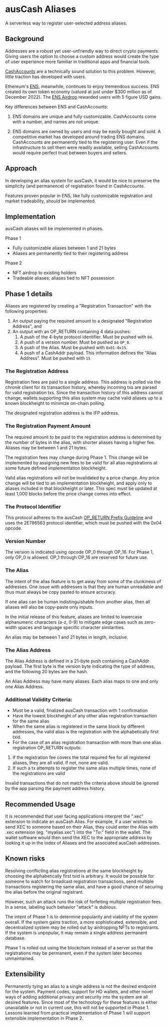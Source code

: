 # ausCash Aliases

A serverless way to register user-selected address aliases.

## Background

Addresses are a robust yet user-unfriendly way to direct crypto payments. Giving users the option to choose a custom address would create the type of user experience more familiar in traditional apps and financial tools.

[CashAccounts](https://gitlab.com/cash-accounts/specification/-/blob/master/SPECIFICATION.md) are a technically sound solution to this problem. However, little traction has developed with users.

Ethereum's [ENS](https://ens.domains/), meanwhile, continues to enjoy tremendous success. ENS created its own token economy (valued at just under $300 million as of December 2022). The [ENS Airdrop](https://www.coindesk.com/business/2021/11/09/ethereum-name-service-tokens-soar-after-500m-airdrop/) rewarded users with 5 figure USD gains.

Key differences between ENS and CashAccounts:

1. ENS domains are unique and fully customizable. CashAccounts come with a number, and names are not unique.

2. ENS domains are owned by users and may be easily bought and sold. A competitive market has developed around trading ENS domains. CashAccounts are permanently tied to the registering user. Even if the infrastructure to sell them were readily available, selling CashAccounts would require perfect trust between buyers and sellers.

## Approach

In developing an alias system for ausCash, it would be nice to preserve the simplicity (and permanence) of registration found in CashAccounts.

Features proven popular in ENS, like fully customizable registration and market tradeability, should be implemented.

## Implementation

ausCash aliases will be implemented in phases.

Phase 1

-   Fully customizable aliases between 1 and 21 bytes
-   Aliases are permanently tied to their registering address

Phase 2

-   NFT airdrop to existing holders
-   Tradeable aliases; aliases tied to NFT possession

## Phase 1 details

Aliases are registered by creating a "Registration Transaction" with the following properties:

1. An output paying the required amount to a designated "Registration Address", and
2. An output with an OP_RETURN containing 4 data pushes:
    1. A push of the 4-byte protocol identifier. Must be pushed with `04`.
    2. A push of a version number. Must be pushed as `OP_0`.
    3. A push of the Alias. Must be pushed with `0x01-0x15`.
    4. A push of a CashAddr payload. This information defines the "Alias Address". Must be pushed with `15`

### The Registration Address

Registration fees are paid to a single address. This address is polled via the chronik client for its transaction history, whereby incoming txs are parsed for valid registration txs. Since the transaction history of this address cannot change, wallets supporting this alias system may cache valid aliases up to a known blockheight to minimize on-chain polling.

The designated registration address is the IFP address.

### The Registration Payment Amount

The required amount to be paid to the registration address is determined by the number of bytes in the alias, with shorter aliases having a higher fee. Aliases may be between 1 and 21 bytes.

The registration fees may change during Phase 1. This change will be implemented by assigning new fees to be valid for all alias registrations at some future defined implementation blockheight.

Valid alias registrations will not be invalidated by a price change. Any price change will be tied to an implementation blockheight, and apply only to aliases included in that blockheight or later. This spec must be updated at least 1,000 blocks before the price change comes into effect.

### The Protocol Identifier

This protocol adheres to the ausCash [OP_RETURN Prefix Guideline](op_return-prefix-guideline.md) and uses the 2E786563 protocol identifier, which must be pushed with the 0x04 opcode.

### Version Number

The version is indicated using opcode OP_0 through OP_16. For Phase 1, only OP_0 is allowed. OP_1 through OP_16 are reserved for future use.

### The Alias

The intent of the alias feature is to get away from some of the clunkiness of addresses. One issue with addresses is that they are human unreadable and thus must always be copy pasted to ensure accuracy.

If one alias can be human indistinguishable from another alias, then all aliases will also be copy-paste only inputs.

In the initial release of this feature, aliases are limited to lowercase alphanumeric characters (a-z, 0-9) to mitigate edge cases such as zero-width spaces and language specific character similarities.

An alias may be between 1 and 21 bytes in length, inclusive.

### The Alias Address

The Alias Address is defined in a 21-byte push containing a CashAddr payload. The first byte is the version byte indicating the type of address, and the following 20 bytes are the hash.

An Alias Address may have many aliases. Each alias maps to one and only one Alias Address.

### Additional Validity Criteria:

-   Must be a valid, finalized ausCash transaction with 1 confirmation
-   Have the lowest blockheight of any other alias registration transaction for the same alias
-   When the same alias is registered in the same block by different addresses, the valid alias is the registration with the alphabetically first txid.
-   For the case of an alias registration transaction with more than one alias registration OP_RETURN outputs:

1. If the registration fee covers the total required fee for all registered aliases, they are all valid. If not, none are valid.
2. If such a tx attempts to register the same alias multiple times, none of the registrations are valid

Invalid transactions that do not match the criteria above should be ignored by the app parsing the payment address history.

## Recommended Usage

It is recommended that user facing applications interpret the ".xec" extension to indicate an ausCash Alias. For example, if a user wishes to send XEC to someone based on their Alias, they could enter the Alias with .xec extension (eg. "myalias.xec") into the "To:" field in the wallet. The wallet software would then send the XEC to the appropriate address by looking it up in the index of Aliases and the associated ausCash addresses.

## Known risks

Resolving conflicting alias registrations at the same blockheight by choosing the alphabetically first txid is arbitrary. It would be possible for someone to watch for broadcast registration transactions, send multiple transactions registering the same alias, and have a good chance of securing the alias before the original registrant.

However, such an attack runs the risk of forfeiting multiple registration fees. In a sense, labeling such behavior "attack" is dubious.

The intent of Phase 1 is to determine popularity and viability of the system overall. If the system gains traction, a more sophisticated, extensible, and decentralized system may be rolled out by airdropping NFTs to registrants. If the system is unpopular, it may remain a single address permanent database.

Phase 1 is rolled out using the blockchain instead of a server so that the registrations may be permanent, even if the system later becomes unmaintained.

## Extensibility

Permanently tying an alias to a single address is not the desired endpoint for the system. Payment codes, support for HD wallets, and other novel ways of adding additional privacy and security into the system are all desired features. Since most of the technology for these features is either unavailable or not in current use, this will not be supported in Phase 1. Lessons learned from practical implementation of Phase 1 will support extensible implementation in Phase 2.
